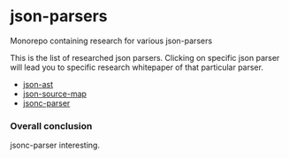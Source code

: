 # json-parsers
Monorepo containing research for various json-parsers

This is the list of researched json parsers. Clicking on specific json parser
will lead you to specific research whitepaper of that particular parser.

- [json-ast](./packages/json-ast)
- [json-source-map](./packages/json-source-map)
- [jsonc-parser](./packages/jsonc-parser)

### Overall conclusion


jsonc-parser interesting.


